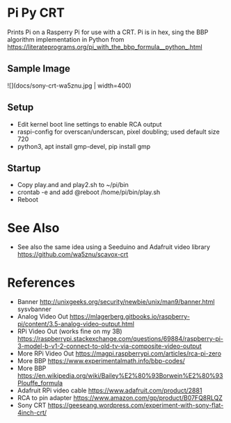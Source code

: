 # Pi Py CRT

Prints Pi on a Rasperry Pi for use with a CRT.  Pi is in hex, sing the 
BBP algorithm implementation in Python from https://literateprograms.org/pi_with_the_bbp_formula__python_.html

## Sample Image
![](docs/sony-crt-wa5znu.jpg | width=400)

## Setup
- Edit kernel boot line settings to enable RCA output
- raspi-config for overscan/underscan, pixel doubling; used default size 720
- python3, apt install gmp-devel, pip install gmp

## Startup
- Copy play.and and play2.sh to ~/pi/bin
- crontab -e and add @reboot /home/pi/bin/play.sh
- Reboot

# See Also
- See also the same idea using a Seeduino and Adafruit video library https://github.com/wa5znu/scavox-crt 

# References
- Banner http://unixgeeks.org/security/newbie/unix/man9/banner.html sysvbanner
- Analog Video Out https://mlagerberg.gitbooks.io/raspberry-pi/content/3.5-analog-video-output.html
- RPi Video Out (works fine on my 3B) https://raspberrypi.stackexchange.com/questions/69884/raspberry-pi-3-model-b-v1-2-connect-to-old-tv-via-composite-video-output
- More RPi Video Out https://magpi.raspberrypi.com/articles/rca-pi-zero
- More BBP https://www.experimentalmath.info/bbp-codes/
- More BBP https://en.wikipedia.org/wiki/Bailey%E2%80%93Borwein%E2%80%93Plouffe_formula
- Adafruit RPi video cable https://www.adafruit.com/product/2881
- RCA to pin adapter https://www.amazon.com/gp/product/B07FQ8RLQZ
- Sony CRT https://geeseang.wordpress.com/experiment-with-sony-flat-4inch-crt/
